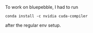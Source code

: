 To work on bluepebble, I had to run 

```
conda install -c nvidia cuda-compiler
```

after the regular env setup.